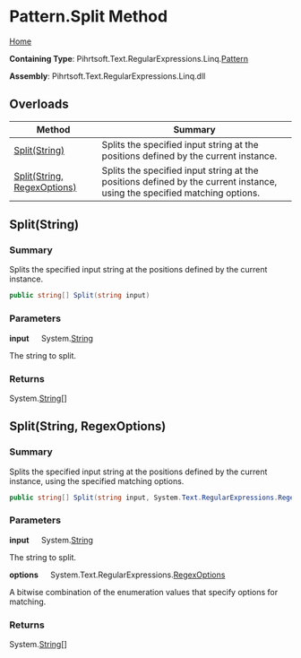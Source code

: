 # Pattern\.Split Method

[Home](../../../../../../README.md)

**Containing Type**: Pihrtsoft\.Text\.RegularExpressions\.Linq\.[Pattern](../README.md)

**Assembly**: Pihrtsoft\.Text\.RegularExpressions\.Linq\.dll

## Overloads

| Method | Summary |
| ------ | ------- |
| [Split(String)](#Pihrtsoft_Text_RegularExpressions_Linq_Pattern_Split_System_String_) | Splits the specified input string at the positions defined by the current instance\. |
| [Split(String, RegexOptions)](#Pihrtsoft_Text_RegularExpressions_Linq_Pattern_Split_System_String_System_Text_RegularExpressions_RegexOptions_) | Splits the specified input string at the positions defined by the current instance, using the specified matching options\. |

## Split\(String\) <a name="Pihrtsoft_Text_RegularExpressions_Linq_Pattern_Split_System_String_"></a>

### Summary

Splits the specified input string at the positions defined by the current instance\.

```csharp
public string[] Split(string input)
```

### Parameters

**input** &emsp; System\.[String](https://docs.microsoft.com/en-us/dotnet/api/system.string)

The string to split\.

### Returns

System\.[String](https://docs.microsoft.com/en-us/dotnet/api/system.string)\[\]

## Split\(String, RegexOptions\) <a name="Pihrtsoft_Text_RegularExpressions_Linq_Pattern_Split_System_String_System_Text_RegularExpressions_RegexOptions_"></a>

### Summary

Splits the specified input string at the positions defined by the current instance, using the specified matching options\.

```csharp
public string[] Split(string input, System.Text.RegularExpressions.RegexOptions options)
```

### Parameters

**input** &emsp; System\.[String](https://docs.microsoft.com/en-us/dotnet/api/system.string)

The string to split\.

**options** &emsp; System\.Text\.RegularExpressions\.[RegexOptions](https://docs.microsoft.com/en-us/dotnet/api/system.text.regularexpressions.regexoptions)

A bitwise combination of the enumeration values that specify options for matching\.

### Returns

System\.[String](https://docs.microsoft.com/en-us/dotnet/api/system.string)\[\]

